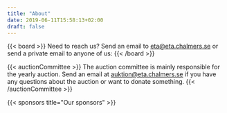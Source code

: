 ```yaml
---
title: "About"
date: 2019-06-11T15:58:13+02:00
draft: false
---
```


{{< board >}}
Need to reach us? Send an email to <eta@eta.chalmers.se> or send a private email to anyone of us:
{{< /board >}}

{{< auctionCommittee >}}
The auction committee is mainly responsible for the yearly auction. Send an email at <auktion@eta.chalmers.se> if you have any questions about the auction or want to donate something.
{{< /auctionCommittee >}}

{{< sponsors title="Our sponsors" >}}
